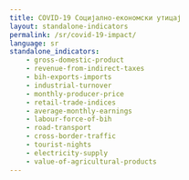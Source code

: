 ```yaml
---
title: COVID-19 Социјално-економски утицај
layout: standalone-indicators
permalink: /sr/covid-19-impact/
language: sr
standalone_indicators:
    - gross-domestic-product
    - revenue-from-indirect-taxes
    - bih-exports-imports
    - industrial-turnover
    - monthly-producer-price
    - retail-trade-indices
    - average-monthly-earnings
    - labour-force-of-bih
    - road-transport
    - cross-border-traffic
    - tourist-nights
    - electricity-supply
    - value-of-agricultural-products
---
```

